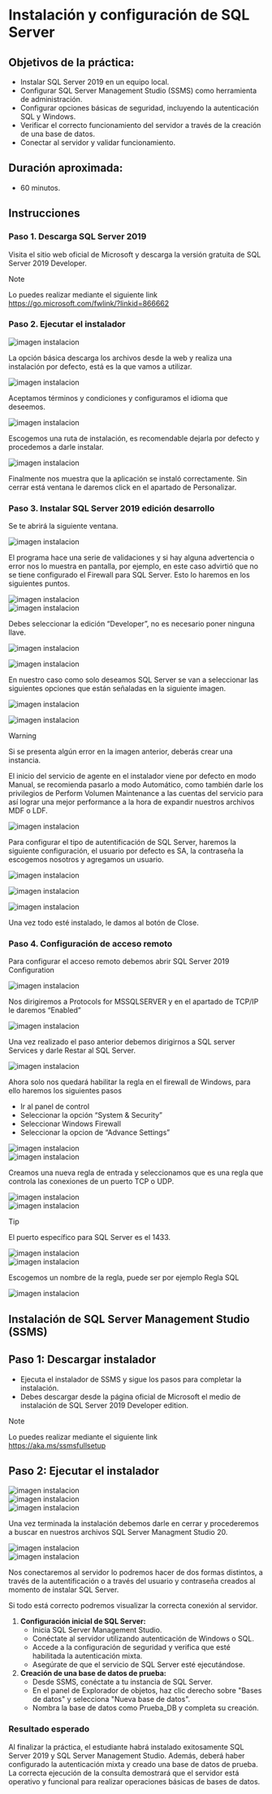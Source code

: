 # Instalación y configuración de SQL Server


## Objetivos de la práctica:
- Instalar SQL Server 2019 en un equipo local.
- Configurar SQL Server Management Studio (SSMS) como herramienta de administración.
- Configurar opciones básicas de seguridad, incluyendo la autenticación SQL y Windows.
- Verificar el correcto funcionamiento del servidor a través de la creación de una base de datos.
- Conectar al servidor y validar funcionamiento. 


## Duración aproximada:
- 60 minutos.

## Instrucciones 

### Paso 1. Descarga SQL Server 2019
Visita el sitio web oficial de Microsoft y descarga la versión gratuita de SQL Server 2019 Developer.
 > [!NOTE]
> Lo puedes realizar mediante el siguiente link <br>
> https://go.microsoft.com/fwlink/?linkid=866662

### Paso 2. Ejecutar el instalador
![imagen instalacion](../images/Capitulo%201/img1.png)<br>

La opción básica descarga los archivos desde la web y realiza una instalación por defecto, está es la que vamos a utilizar.

![imagen instalacion](../images/Capitulo%201/img2.png)<br>

Aceptamos términos y condiciones y configuramos el idioma que deseemos.

![imagen instalacion](../images/Capitulo%201/img3.png)<br>

Escogemos una ruta de instalación, es recomendable dejarla por defecto y procedemos a darle instalar. 

![imagen instalacion](../images/Capitulo%201/img4.png)<br>

Finalmente nos muestra que la aplicación se instaló correctamente. Sin cerrar está ventana le daremos click en el apartado de Personalizar. 

### Paso  3. Instalar SQL Server 2019 edición desarrollo
Se te abrirá la siguiente ventana.

![imagen instalacion](../images/Capitulo%201/img5.png)<br>

El programa hace una serie de validaciones y si hay alguna advertencia o error nos lo muestra en pantalla, por ejemplo, en este caso advirtió que no se tiene configurado el Firewall para SQL Server. Esto lo haremos en los siguientes puntos. 

![imagen instalacion](../images/Capitulo%201/img6.png)<br>
![imagen instalacion](../images/Capitulo%201/img7.png)<br>

Debes seleccionar la edición “Developer”, no es necesario poner ninguna llave.  

![imagen instalacion](../images/Capitulo%201/img8.png)<br>

![imagen instalacion](../images/Capitulo%201/img9.png)<br>

En nuestro caso como solo deseamos SQL Server se van a seleccionar las siguientes opciones que están señaladas en la siguiente imagen. 

![imagen instalacion](../images/Capitulo%201/img10.png)<br>

![imagen instalacion](../images/Capitulo%201/img11.png)<br>

> [!WARNING]
> Si se presenta algún error en la imagen anterior, deberás crear una instancia.<br>

El inicio del servicio de agente en el instalador viene por defecto en modo Manual, se recomienda pasarlo a modo Automático, como también darle los privilegios de Perform Volumen Maintenance a las cuentas del servicio para así lograr una mejor performance a la hora de expandir nuestros archivos MDF o LDF.

![imagen instalacion](../images/Capitulo%201/img12.png)<br>

Para configurar el tipo de autentificación de SQL Server, haremos la siguiente configuración, el usuario por defecto es SA, la contraseña la escogemos nosotros y agregamos un usuario.

![imagen instalacion](../images/Capitulo%201/img13.png)<br>

![imagen instalacion](../images/Capitulo%201/img14.png)<br>

![imagen instalacion](../images/Capitulo%201/img15.png)<br>

Una vez todo esté instalado, le damos al botón de Close. 

### Paso  4. Configuración de acceso remoto

Para configurar el acceso remoto debemos abrir SQL Server 2019 Configuration<br>

![imagen instalacion](../images/Capitulo%201/img16.png)<br>

Nos dirigiremos a Protocols for MSSQLSERVER y en el apartado de TCP/IP le daremos “Enabled”


![imagen instalacion](../images/Capitulo%201/img17.png)<br>

Una vez realizado el paso anterior debemos dirigirnos a SQL server Services y darle Restar al SQL Server.


![imagen instalacion](../images/Capitulo%201/img18.png)<br>

Ahora solo nos quedará habilitar la regla en el firewall de Windows, para ello haremos los siguientes pasos

- Ir al panel de control
- Seleccionar la opción “System & Security”
- Seleccionar Windows Firewall
- Seleccionar la opcion de “Advance Settings”
 
 ![imagen instalacion](../images/Capitulo%201/img19.png)<br>
 ![imagen instalacion](../images/Capitulo%201/img20.png)<br>

 Creamos una nueva regla de entrada y seleccionamos que es una regla que controla las conexiones de un puerto TCP o UDP.

 ![imagen instalacion](../images/Capitulo%201/img21.png)<br>
 ![imagen instalacion](../images/Capitulo%201/img22.png)<br>

 > [!TIP]
> El puerto específico para SQL Server es el 1433.

 ![imagen instalacion](../images/Capitulo%201/img23.png)<br>
 ![imagen instalacion](../images/Capitulo%201/img24.png)<br>

 Escogemos un nombre de la regla, puede ser por ejemplo Regla SQL

  ![imagen instalacion](../images/Capitulo%201/img25.png)<br>


## Instalación de SQL Server Management Studio (SSMS)
## Paso 1: Descargar instalador
- Ejecuta el instalador de SSMS y sigue los pasos para completar la instalación.
- Debes descargar desde la página oficial de Microsoft el medio de instalación de SQL Server 2019 Developer edition. 
 > [!NOTE]
> Lo puedes realizar mediante el siguiente link <br>
> https://aka.ms/ssmsfullsetup

## Paso 2: Ejecutar el instalador

![imagen instalacion](../images/Capitulo%201/img26.png)<br>
![imagen instalacion](../images/Capitulo%201/img27.png)<br>
![imagen instalacion](../images/Capitulo%201/img28.png)<br>

Una vez terminada la instalación debemos darle en cerrar y procederemos a buscar en nuestros archivos SQL Server Managment Studio 20.

![imagen instalacion](../images/Capitulo%201/img29.png)<br>
![imagen instalacion](../images/Capitulo%201/img30.png)<br>

Nos conectaremos al servidor lo podremos hacer de dos formas distintos, a través de la autentificación o a través del usuario y contraseña creados al momento de instalar SQL Server. <br>

Si todo está correcto podremos visualizar la correcta conexión al servidor. 

1. **Configuración inicial de SQL Server:**
    - Inicia SQL Server Management Studio.
    - Conéctate al servidor utilizando autenticación de Windows o SQL.
    - Accede a la configuración de seguridad y verifica que esté habilitada la autenticación mixta.
    - Asegúrate de que el servicio de SQL Server esté ejecutándose.
2. **Creación de una base de datos de prueba:**
    - Desde SSMS, conéctate a tu instancia de SQL Server.
    - En el panel de Explorador de objetos, haz clic derecho sobre "Bases de datos" y selecciona "Nueva base de datos".
    - Nombra la base de datos como Prueba_DB y completa su creación.

### Resultado esperado
Al finalizar la práctica, el estudiante habrá instalado exitosamente SQL Server 2019 y SQL Server Management Studio. Además, deberá haber configurado la autenticación mixta y creado una base de datos de prueba. La correcta ejecución de la consulta demostrará que el servidor está operativo y funcional para realizar operaciones básicas de bases de datos.
